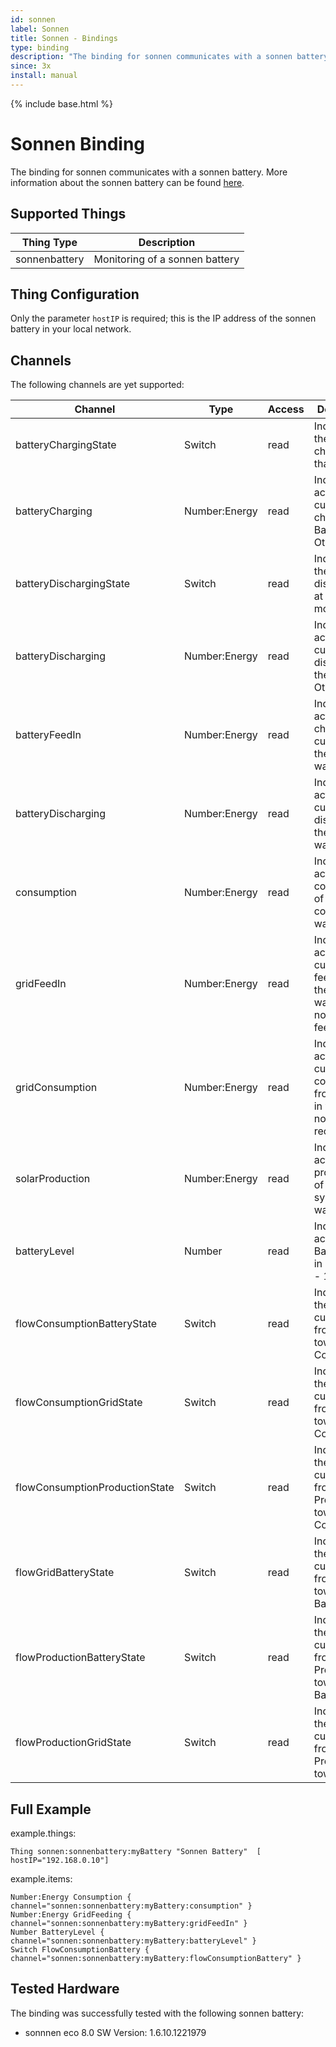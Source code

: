 ```yaml
---
id: sonnen
label: Sonnen
title: Sonnen - Bindings
type: binding
description: "The binding for sonnen communicates with a sonnen battery."
since: 3x
install: manual
---
```


<!-- Attention authors: Do not edit directly. Please add your changes to the appropriate source repository -->

{% include base.html %}

# Sonnen Binding

The binding for sonnen communicates with a sonnen battery.
More information about the sonnen battery can be found [here](https://sonnen.de/).

## Supported Things

| Thing Type    | Description                    |
|---------------|--------------------------------|
| sonnenbattery | Monitoring of a sonnen battery |


## Thing Configuration

Only the parameter `hostIP` is required; this is the IP address of the sonnen battery in your local network.


## Channels

The following channels are yet supported:


| Channel | Type  | Access| Description|
|---------|-------|-------|------------|
|batteryChargingState|Switch|read|Indicates if the Battery is charging at that moment|
|batteryCharging|Number:Energy|read|Indicates the actual current charging the Battery. Otherwise 0.|
|batteryDischargingState|Switch|read|Indicates if the Battery is discharging at that moment|
|batteryDischarging|Number:Energy|read|Indicates the actual current discharging the Battery. Otherwise 0.|
|batteryFeedIn|Number:Energy|read|Indicates the actual charging current of the Battery in watt|
|batteryDischarging|Number:Energy|read|Indicates the actual current discharging the Battery in watt|
|consumption|Number:Energy|read|Indicates the actual consumption of the consumer in watt|
|gridFeedIn|Number:Energy|read|Indicates the actual current feeding to the Grid in watt.0 if nothing is feeded|
|gridConsumption|Number:Energy|read|Indicates the actual current consumption from the Grid in watt.0 if nothing is received|
|solarProduction|Number:Energy|read|Indicates the actual production of the Solar system in watt|
|batteryLevel|Number|read|Indicates the actual Battery Level in % from 0 - 100|
|flowConsumptionBatteryState|Switch|read|Indicates if there is a current flow from Battery towards Consumption|
|flowConsumptionGridState|Switch|read|Indicates if there is a current flow from Grid towards Consumption|
|flowConsumptionProductionState|Switch|read|Indicates if there is a current flow from Solar Production towards Consumption|
|flowGridBatteryState|Switch|read|Indicates if there is a current flow from Grid towards Battery|
|flowProductionBatteryState|Switch|read|Indicates if there is a current flow from Production towards Battery|
|flowProductionGridState|Switch|read|Indicates if there is a current flow from Production towards Grid|

## Full Example

example.things:

```
Thing sonnen:sonnenbattery:myBattery "Sonnen Battery"  [ hostIP="192.168.0.10"]
```

example.items:

```
Number:Energy Consumption { channel="sonnen:sonnenbattery:myBattery:consumption" }
Number:Energy GridFeeding { channel="sonnen:sonnenbattery:myBattery:gridFeedIn" }
Number BatteryLevel { channel="sonnen:sonnenbattery:myBattery:batteryLevel" }
Switch FlowConsumptionBattery { channel="sonnen:sonnenbattery:myBattery:flowConsumptionBattery" }
```

## Tested Hardware

The binding was successfully tested with the following sonnen battery:

- sonnnen eco 8.0 SW Version: 1.6.10.1221979
